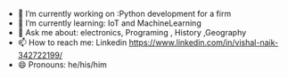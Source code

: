 - 🔭 I’m currently working on :Python development for a firm
- 🌱 I’m currently learning: IoT and MachineLearning
- 💬 Ask me about: electronics, Programing , History ,Geography
- 📫 How to reach me: Linkedin https://www.linkedin.com/in/vishal-naik-342722199/
- 😄 Pronouns: he/his/him
